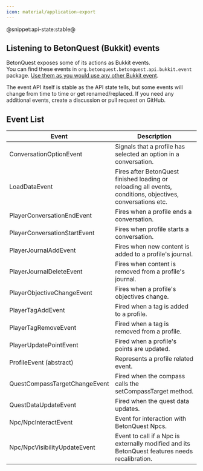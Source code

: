 ```yaml
---
icon: material/application-export
---
```

@snippet:api-state:stable@

## Listening to BetonQuest (Bukkit) events

BetonQuest exposes some of its actions as Bukkit events.  
You can find these events in `org.betonquest.betonquest.api.bukkit.event` package.
[Use them as you would use any other Bukkit event](https://bukkit.fandom.com/wiki/Event_API_Reference#The_Basics).

The event API itself is stable as the API state tells, but some events will change from time to time or get renamed/replaced.
If you need any additional events, create a discussion or pull request on GitHub.

## Event List

| Event                         | Description                                                                                                 |
|-------------------------------|-------------------------------------------------------------------------------------------------------------|
| ConversationOptionEvent       | Signals that a profile has selected an option in a conversation.                                            |
| LoadDataEvent                 | Fires after BetonQuest finished loading or reloading all events, conditions, objectives, conversations etc. |
| PlayerConversationEndEvent    | Fires when a profile ends a conversation.                                                                   |
| PlayerConversationStartEvent  | Fires when profile starts a conversation.                                                                   |
| PlayerJournalAddEvent         | Fires when new content is added to a profile's journal.                                                     |
| PlayerJournalDeleteEvent      | Fires when content is removed from a profile's journal.                                                     |
| PlayerObjectiveChangeEvent    | Fires when a profile's objectives change.                                                                   |
| PlayerTagAddEvent             | Fired when a tag is added to a profile.                                                                     |
| PlayerTagRemoveEvent          | Fired when a tag is removed from a profile.                                                                 |
| PlayerUpdatePointEvent        | Fired when a profile's points are updated.                                                                  |
| ProfileEvent (abstract)       | Represents a profile related event.                                                                         |
| QuestCompassTargetChangeEvent | Fired when the compass calls the setCompassTarget method.                                                   |
| QuestDataUpdateEvent          | Fired when the quest data updates.                                                                          |
| Npc/NpcInteractEvent          | Event for interaction with BetonQuest Npcs.                                                                 |
| Npc/NpcVisibilityUpdateEvent  | Event to call if a Npc is externally modified and its BetonQuest features needs recalibration.              |
